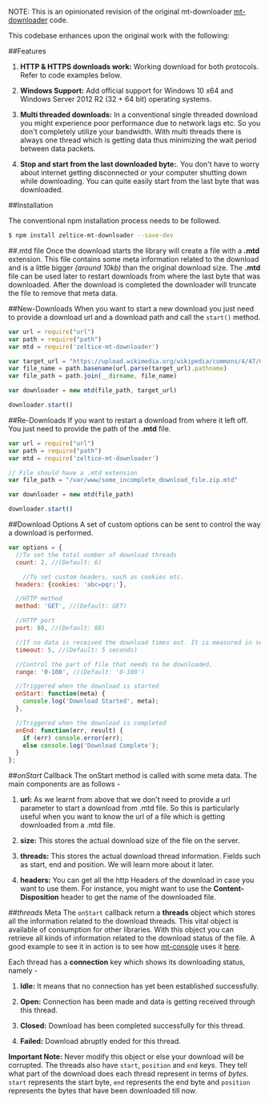 NOTE: This is an opinionated revision of the original mt-downloader [mt-downloader](https://github.com/tusharmath/Multi-threaded-downloader) code.

This codebase enhances upon the original work with the following:

##Features
1. **HTTP & HTTPS downloads work:** Working download for both protocols.  Refer to code examples below.

2. **Windows Support:** Add official support for Windows 10 x64 and Windows Server 2012 R2 (32 + 64 bit) operating systems.

3. **Multi threaded downloads:** In a conventional single threaded download you might experience poor performance due to network lags etc. So you don't completely utilize your bandwidth. With multi threads there is always one thread which is getting data thus minimizing the wait period between data packets.

4. **Stop and start from the last downloaded byte:**. You don't have to worry about internet getting disconnected or your computer shutting down while downloading. You can quite easily start from the last byte that was downloaded.

##Installation

The conventional npm installation process needs to be followed.

```bash
$ npm install zeltice-mt-downloader --save-dev
```

##.mtd file
Once the download starts the library will create a file with a **.mtd** extension. This file contains some meta information related to the download and is a little bigger *(around 10kb)* than the original download size. The **.mtd** file can be used later to restart downloads from where the last byte that was downloaded. After the download is completed the downloader will truncate the file to remove that meta data.

##New-Downloads
When you want to start a new download you just need to provide a download url and a download path and call the ```start()``` method.

```javascript
var url = require("url")
var path = require("path")
var mtd = require('zeltice-mt-downloader')

var target_url = "https://upload.wikimedia.org/wikipedia/commons/4/47/Gadget_the_pug_expressive_eyes.jpg"
var file_name = path.basename(url.parse(target_url).pathname)
var file_path = path.join(__dirname, file_name)

var downloader = new mtd(file_path, target_url)

downloader.start()
```

##Re-Downloads
If you want to restart a download from where it left off. You just need to provide the path of the **.mtd** file.

```javascript
var url = require("url")
var path = require("path")
var mtd = require('zeltice-mt-downloader')

// File should have a .mtd extension
var file_path = "/var/www/some_incomplete_download_file.zip.mtd"

var downloader = new mtd(file_path)

downloader.start()
```

##Download Options
A set of custom options can be sent to control the way a download is performed.

```javascript
var options = {
  //To set the total number of download threads
  count: 2, //(Default: 6)

	//To set custom headers, such as cookies etc.
  headers: {cookies: 'abc=pqr;'},

  //HTTP method
  method: 'GET', //(Default: GET)

  //HTTP port
  port: 80, //(Default: 80)

  //If no data is received the download times out. It is measured in seconds.
  timeout: 5, //(Default: 5 seconds)

  //Control the part of file that needs to be downloaded.
  range: '0-100', //(Default: '0-100')

  //Triggered when the download is started
  onStart: function(meta) {
    console.log('Download Started', meta);
  },

  //Triggered when the download is completed
  onEnd: function(err, result) {
    if (err) console.error(err);
    else console.log('Download Complete');
  }
};
```

##*onStart* Callback
The onStart method is called with some meta data. The main components are as follows -

1. **url:** As we learnt from above that we don't need to provide a url parameter to start a download from .mtd file. So this is particularly useful when you want to know the url of a file which is getting downloaded from a .mtd file.

2. **size:** This stores the actual download size of the file on the server.

3. **threads:** This stores the actual download thread information. Fields such as start, end and position. We will learn more about it later.

4. **headers:** You can get all the http Headers of the download in case you want to use them. For instance, you might want to use the **Content-Disposition** header to get the name of the downloaded file.

##*threads* Meta
The ```onStart``` callback return a **threads** object which stores all the information related to the download threads. This vital object is available of consumption for other libraries. With this object you can retrieve all kinds of information related to the download status of the file. A good example to see it in action is to see how [mt-console](https://github.com/tusharmath/mtd-console) uses it [here](https://github.com/tusharmath/mtd-console/blob/master/Analytics.js).

Each thread has a **connection** key which shows its downloading status, namely -

1. **Idle:** It means that no connection has yet been established successfully.

2. **Open:** Connection has been made and data is getting received through this thread.

3. **Closed:** Download has been completed successfully for this thread.

4. **Failed:** Download abruptly ended for this thread.


**Important Note:** Never modify this object or else your download will be corrupted.
The threads also have ```start```, ```position``` and ```end``` keys. They tell what part of the download does each thread represent in terms of *bytes*. ```start``` represents the start byte, ```end``` represents the end byte and ```position``` represents the bytes that have been downloaded till now.
